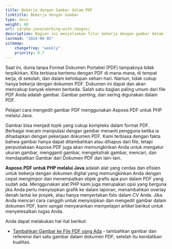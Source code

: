 ```yaml
---
title: Bekerja dengan Gambar dalam PDF 
linktitle: Bekerja dengan Gambar
type: docs
weight: 40
url: id/php-java/working-with-images/
description: Bagian ini menjelaskan fitur bekerja dengan gambar dalam file PDF menggunakan PHP.
lastmod: "2024-06-05"
sitemap:
    changefreq: "weekly"
    priority: 0.7
---
```


Saat ini, dunia tanpa Format Dokumen Portabel (PDF) tampaknya tidak terpikirkan. Kita terbiasa bertemu dengan PDF di mana-mana, di tempat kerja, di sekolah, dan dalam kehidupan sehari-hari. Namun, tidak cukup hanya bekerja dengan dokumen PDF. Dokumen ini dapat dan akan mencakup banyak elemen berbeda. Salah satu bagian paling umum dari file PDF Anda adalah gambar. Gambar penting, dan sering digunakan dalam PDF.

Pelajari cara mengedit gambar PDF menggunakan Aspose.PDF untuk PHP melalui Java.

Gambar bisa menjadi topik yang cukup kompleks dalam format PDF.
 Berbagai macam manipulasi dengan gambar menanti pengguna ketika ia dihadapkan dengan pekerjaan dokumen PDF. Kami terbiasa dengan fakta bahwa gambar hanya dapat ditambahkan atau dihapus dari file, tetapi perpustakaan Aspose.PDF juga akan memungkinkan Anda untuk mengatur ukuran gambar, mengganti gambar, mengekstrak gambar, mencari, dan mendapatkan Gambar dari Dokumen PDF dan lain-lain.

**Aspose.PDF untuk PHP melalui Java** adalah alat yang cerdas dan efisien untuk bekerja dengan dokumen digital yang memungkinkan Anda dengan cepat mengimpor dan menempatkan objek grafis apa pun dalam PDF yang sudah ada. Menggunakan alat PHP kami juga merupakan opsi yang berguna jika Anda perlu menyisipkan grafik ke dalam laporan, menambahkan overlay denah lantai ke proyek, atau hanya menyertakan foto dalam CV Anda. Jika Anda mencari cara canggih untuk menyisipkan dan mengedit gambar dalam dokumen PDF, kami sangat menyarankan
mempelajari artikel berikut untuk menyelesaikan tugas Anda.

Anda dapat melakukan hal-hal berikut:

- [Tambahkan Gambar ke File PDF yang Ada](/pdf/php-java/add-image-to-existing-pdf-file/) - tambahkan gambar dan referensi dari satu gambar dalam dokumen PDF, setelah itu kendalikan kualitas.